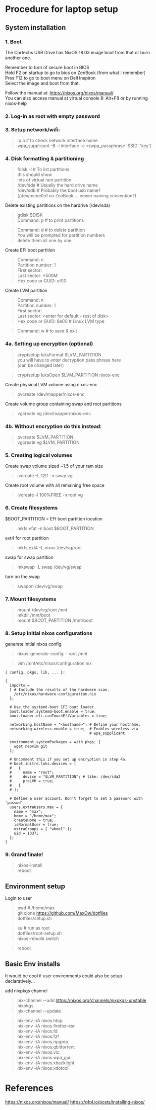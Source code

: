 
# Procedure for laptop setup

## System installation

### 1. Boot

  The Cortechs USB Drive has NixOS 18.03 image boot from that or burn  
  another one.

  Remember to turn of secure boot in BIOS  
  Hold F2 on startup to go to bios on ZenBook (from what I remember)  
  Pres F12 to go to boot menu on Dell Inspiron  
  Select the image and boot from that.  

  Follow the manual at: https://nixos.org/nixos/manual/  
  You can also access manual at virtual console 8: Alt+F8 or by running  
  nixos-help

### 2. Log-in as root with empty password

### 3. Setup network/wifi:

  > ip a # to check network interface name  
  > wpa_supplicant -B -i interface -c <(wpa_passphrase 'SSID' 'key')  

### 4. Disk formatting & partitioning

  > fdisk -l # To list partitions  
  this should show  
  lots of virtual ram partition  
  /dev/sda # Usually the hard drive name  
  /dev/sdb # Probably the boot usb name?  
  (/dev/nvme0n1 on ZenBook ... newer naming convention?)  

  Delete existing partitions on the hardrive (/dev/sda)

  > gdisk $DISK  
  > Command: p # to print partitions  

  > Command: d # to delete partition  
  You will be prompted for partition numbers  
  delete them all one by one  

  Create EFI boot partition  
  > Command: n  
  > Partition number: 1  
  > First sector: <enter for default>  
  > Last sector: +500M  
  > Hex code or GUID: ef00  

  Create LVM partition  
  > Command: n  
  > Partition number: 1  
  > First sector: <enter for default>  
  > Last sector: <enter for default - rest of disk>  
  > Hex code or GUID: 8e00 # Linux LVM type  

  > Command: w # to save & exit

### 4a. Setting up encryption (optional)

  > cryptsetup luksFormat $LVM_PARTITION  
  you will have to enter decryption pass phrase here  
  (can be changed later)  

  > cryptsetup luksOpen $LVM_PARTITION nixos-enc  

  Create physical LVM volume using nixos-enc  
  > pvcreate /dev/mapper/nixos-enc  

  Create volume group containing swap and root partitions  
  > vgcreate vg /dev/mapper/nixos-enc  

### 4b. Without encryption do this instead:

  > pvcreate $LVM_PARTITION  
  > vgcreate vg $LVM_PARTITION  

### 5. Creating logical volumes

  Create swap volume sized ~1.5 of your ram size  
  > lvcreate -L 12G -n swap vg  

  Create root volume with all remaining free space  
  > lvcreate -l 100%FREE -n root vg  

### 6. Create filesystems

  $BOOT_PARTITION = EFI boot partition location  
  > mkfs.vfat -n boot $BOOT_PARTITION  

  ext4 for root partition  
  > mkfs.ext4 -L nixos /dev/vg/root  

  swap for swap partition  
  > mkswap -L swap /dev/vg/swap  

  turn on the swap  
  > swapon /dev/vg/swap  

### 7. Mount filesystems

  > mount /dev/vg/root /mnt  
  > mkdir /mnt/boot  
  > mount $BOOT_PARTITION /mnt/boot  

### 8. Setup initial nixos configurations

  generate initial nixos config  
  > nixos-generate-config --root /mnt  

  > vim /mnt/etc/nixos/configuration.nix  

  ```
  { config, pkgs, lib, ... }:

  {
    imports =
    [ # Include the results of the hardware scan.
      /etc/nixos/hardware-configuration.nix
    ];

    # Use the systemd-boot EFI boot loader.
    boot.loader.systemd-boot.enable = true;
    boot.loader.efi.canTouchEfiVariables = true;

    networking.hostName = "<hostname>"; # Define your hostname.
    networking.wireless.enable = true;  # Enables wireless via
                                        # wpa_supplicant.

    environment.systemPackages = with pkgs; [
      wget neovim git
    ];

    # Uncomment this if you set up encryption in step 4a.
    # boot.initrd.luks.devices = [
    #   {
    #     name = "root";
    #     device = "$LVM_PARTITION"; # like: /dev/sda2
    #     preLVM = true;
    #   }
    # ];

    # Define a user account. Don't forget to set a password with ‘passwd’.
    users.extraUsers.max = {
      name = "max";
      home = "/home/max";
      createHome = true;
      isNormalUser = true;
      extraGroups = [ "wheel" ];
      uid = 1337;
    };
  }
  ```

### 9. Grand finale!

  > nixos-install  
  > reboot

## Environment setup

  Login to user  
  > pwd # /home/max  
  > git clone https://github.com/MaxOw/dotfiles  
  > dotfiles/setup.sh  

  > su # run as root  
  > dotfiles/root-setup.sh  
  > nixos-rebuild switch  

  > reboot

## Basic Env installs

  It would be cool if user environments could also be setup  
  declaratively...

  add nixpkgs channel  
  > nix-channel --add https://nixos.org/channels/nixpkgs-unstable nixpkgs  
  > nix-channel --update  

  > nix-env -iA nixos.htop  
  > nix-env -iA nixos.firefox-esr  
  > nix-env -iA nixos.fd  
  > nix-env -iA nixos.fzf  
  > nix-env -iA nixos.ripgrep  
  > nix-env -iA nixos.qbittorrent  
  > nix-env -iA nixos.vlc  
  > nix-env -iA nixos.wpa_gui  
  > nix-env -iA nixos.xbacklight  
  > nix-env -iA nixos.xdotool  

# References

https://nixos.org/nixos/manual/
https://qfpl.io/posts/installing-nixos/

